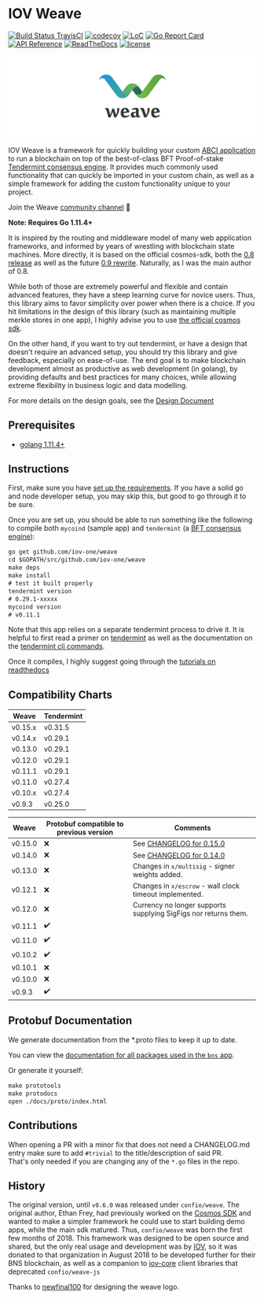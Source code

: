 # IOV Weave
[![Build Status TravisCI](https://api.travis-ci.com/iov-one/weave.svg?branch=master)](https://travis-ci.com/iov-one/weave)
[![codecov](https://codecov.io/gh/iov-one/weave/branch/master/graph/badge.svg)](https://codecov.io/gh/iov-one/weave/branch/master)
[![LoC](https://tokei.rs/b1/github/iov-one/weave)](https://github.com/iov-one/weave)
[![Go Report Card](https://goreportcard.com/badge/github.com/iov-one/weave)](https://goreportcard.com/report/github.com/iov-one/weave)
[![API Reference](https://godoc.org/github.com/iov-one/weave?status.svg
)](https://godoc.org/github.com/iov-one/weave)
[![ReadTheDocs](https://readthedocs.org/projects/weave/badge/?version=latest)](http://weave.readthedocs.io/en/latest/)
[![license](https://img.shields.io/github/license/iov-one/weave.svg)](https://github.com/iov-one/weave/blob/master/LICENSE)

![Weave Logo](./docs/_static/img/weave-logo.jpg)

IOV Weave is a framework for quickly building your custom
[ABCI application](https://github.com/tendermint/abci)
to run a blockchain on top of the best-of-class
BFT Proof-of-stake [Tendermint consensus engine](https://tendermint.com).
It provides much commonly used functionality that can
quickly be imported in your custom chain, as well as a
simple framework for adding the custom functionality unique
to your project.

Join the Weave [community channel](https://riot.im/app/#/room/#weave:matrix.org) :loudspeaker:


**Note: Requires Go 1.11.4+**

It is inspired by the routing and middleware model of many web
application frameworks, and informed by years of wrestling with
blockchain state machines. More directly, it is based on the
official cosmos-sdk, both the
[0.8 release](https://github.com/cosmos/cosmos-sdk/tree/v0.8.0) as well as the
future [0.9 rewrite](https://github.com/cosmos/cosmos-sdk/tree/develop). Naturally, as I was the main author of 0.8.

While both of those are extremely powerful and flexible
and contain advanced features, they have a steep learning
curve for novice users. Thus, this library aims to favor
simplicity over power when there is a choice. If you hit
limitations in the design of this library (such as
maintaining multiple merkle stores in one app), I highly
advise you to use
[the official cosmos sdk](https://github.com/cosmos/cosmos-sdk).

On the other hand, if you want to try out tendermint, or have a
design that doesn't require an advanced setup, you should try
this library and give feedback, especially on ease-of-use.
The end goal is to make blockchain development almost as
productive as web development (in golang), by providing
defaults and best practices for many choices, while allowing
extreme flexibility in business logic and data modelling.

For more details on the design goals, see the
[Design Document](./docs/design.rst)

## Prerequisites

* [golang 1.11.4+](https://golang.org/doc/install)

## Instructions

First, make sure you have
[set up the requirements](https://weave.readthedocs.io/en/latest/mycoind/setup.html).
If you have a solid go and node developer setup, you may skip this,
but good to go through it to be sure.

Once you are set up, you should be able to run something
like the following to compile both `mycoind` (sample app)
and `tendermint` (a [BFT consensus engine](https://tendermint.com)):

```
go get github.com/iov-one/weave
cd $GOPATH/src/github.com/iov-one/weave
make deps
make install
# test it built properly
tendermint version
# 0.29.1-xxxxx
mycoind version
# v0.11.1
```

Note that this app relies on a separate tendermint process
to drive it. It is helpful to first read a primer on
[tendermint](https://tendermint.readthedocs.io/en/master/introduction.html)
as well as the documentation on the
[tendermint cli commands](https://tendermint.readthedocs.io/en/master/using-tendermint.html).

Once it compiles, I highly suggest going through the
[tutorials on readthedocs](https://weave.readthedocs.io/en/latest/index.html#mycoin-tutorial)

## Compatibility Charts

| Weave | Tendermint |
|--------|-----------|
|v0.15.x | v0.31.5|
|v0.14.x | v0.29.1|
|v0.13.0 | v0.29.1|
|v0.12.0 | v0.29.1|
|v0.11.1 | v0.29.1|
|v0.11.0 | v0.27.4|
|v0.10.x | v0.27.4|
|v0.9.3	| v0.25.0|

| Weave | Protobuf compatible to previous version| Comments |
|--------|--------------------|------------------|
|v0.15.0 | :x:| See [CHANGELOG for 0.15.0](https://github.com/iov-one/weave/blob/master/CHANGELOG.md#0150) |
|v0.14.0 | :x:| See [CHANGELOG for 0.14.0](https://github.com/iov-one/weave/blob/master/CHANGELOG.md#0140) |
|v0.13.0 | :x:| Changes in `x/multisig` - signer weights added. |
|v0.12.1 | :x:| Changes in `x/escrow` - wall clock timeout implemented. |
|v0.12.0 | :x:| Currency no longer supports supplying SigFigs nor returns them. |
|v0.11.1 | :heavy_check_mark:| |
|v0.11.0 | :heavy_check_mark:| |
|v0.10.2 | :heavy_check_mark:| |
|v0.10.1 | :x:| |
|v0.10.0 | :x:| |
|v0.9.3	| :heavy_check_mark:| |

## Protobuf Documentation

We generate documentation from the *.proto files to keep it up to date.

You can view the [documentation for all packages used in the `bns` app](http://htmlpreview.github.io/?https://github.com/iov-one/weave/blob/master/docs/proto/index.html).

Or generate it yourself:

```shell
make prototools
make protodocs
open ./docs/proto/index.html
```

## Contributions
When opening a PR with a minor fix that does not need a CHANGELOG.md entry
make sure to add `#trivial` to the title/description of said PR.  
That's only needed if you are changing any of the `*.go` files in the repo.

## History

The original version, until `v0.6.0` was released under
`confio/weave`. The original author, Ethan Frey, had
previously worked on the
[Cosmos SDK](https://github.com/cosmos/cosmos-sdk)
and wanted to make a simpler framework he could use to
start building demo apps, while the main sdk matured.
Thus, `confio/weave` was born the first few months of 2018.
This framework was designed to be open source and shared,
but the only real usage and development was by
[IOV](https://github.com/iov-one), so it was donated to
that organization in August 2018 to be developed further
for their BNS blockchain, as well as a companion to
[iov-core](https://github.com/iov-one/iov-core)
client libraries that deprecated `confio/weave-js`

Thanks to [newfinal100](https://github.com/newfinal100) for designing the weave logo.
